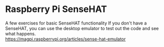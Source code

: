 # Raspberry Pi SenseHAT
A few exercises for basic SenseHAT functionality
If you don't have a SenseHAT, you can use the desktop emulator to test out the code and see what happens.  
https://magpi.raspberrypi.org/articles/sense-hat-emulator

